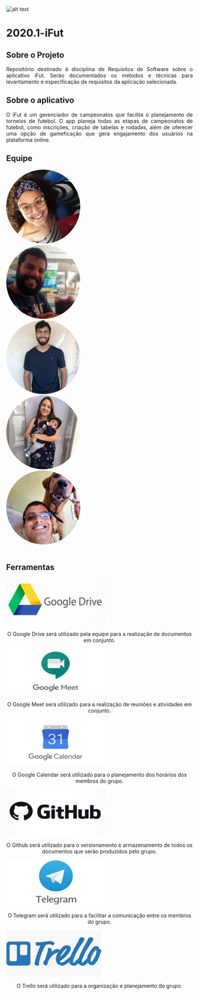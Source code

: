 ![alt text](https://www.ifut.com.br/statics/ifut.png "Logo iFut")

# 2020.1-iFut 

## Sobre o Projeto

<p align="justify"> Repositório destinado à disciplina de Requisitos de Software sobre o aplicativo iFut. Serão documentados os métodos e técnicas para levantamento e especificação de requisitos da aplicação selecionada.</p>

## Sobre o aplicativo

<p align="justify"> O iFut é um gerenciador de campeonatos que facilita o planejamento de torneios de futebol. O app planeja todas as etapas de campeonatos de futebol, como inscrições, criação de tabelas e rodadas, além de oferecer uma opção de gameficação que gera engajamento dos usuários na plataforma online. </p>

## Equipe

<div class="container">
    <div class="row">
    <div class="col-sm container-img">
            <a href="https://github.com/brunaalmeidasantos"><img class="image-perfil" src="./images/bruna.jpg" width="200" height="200" style="border-radius:50%;"></a>
        </div>
        <div class="col-sm container-img">
            <a href="https://github.com/damarcones"><img class="image-perfil" src="./images/damarcondes.jpg" width="200" height="200" style="border-radius:50%;"></a>
        </div>
        <div class="col-sm container-img">
            <a href="https://github.com/geraldovictor"><img class="image-perfil" src="./images/geraldo.jpg" width="200" height="200" style="border-radius:50%;"></a>
        </div>
        <div class="col-sm container-img">
            <a href="https://github.com/isabellacgmsa"><img class="image-perfil" src="./images/isabella.jpg" width="200" height="200" style="border-radius:50%;"></a>
        </div>
        <div class="col-sm container-img">
            <a href="https://github.com/LucasPLopes"><img class="image-perfil" src="./images/lucas.jpg" width="200" height="200" style="border-radius:50%;"></a>
        </div>
    </div>  
</div>

<br/>


## Ferramentas 

<div class="toolgrid">
	<div>
		<img height="125px" src="./images/drive.jpg">
		<p align="center">O Google Drive será utilizado pela equipe para a realização de documentos em conjunto.</p>
	</div>
	<div>
		<img height="125px" src="./images/meet.jpg">
		<p align="center">O Google Meet será utilizado para a realização de reuniões e atividades em conjunto.</p>
	</div>
	<div>
		<img height="125px" src="./images/calendar.jpg">
		<p align="center">O Google Calendar será utilizado para o planejamento dos horários dos membros do grupo.</p>
	</div>
</div>

<div class="toolgrid">
	<div>
		<img height="125px" src="./images/git.jpg">
		<p align="center">O Github será utilizado para o versionamento e armazenamento de todos os documentos que serão produzidos pelo grupo.</p>
	</div>
	<div>
		<img height="125px" src="./images/telegram.jpg">
		<p align="center">O Telegram será utilizado para a facilitar a comunicação entre os membros do grupo.</p>
	</div>
	<div>
		<img height="125px" src="./images/trello.jpg">
		<p align="center">O Trello será utilizado para a organização e planejamento do grupo.</p>
	</div>
</div>

